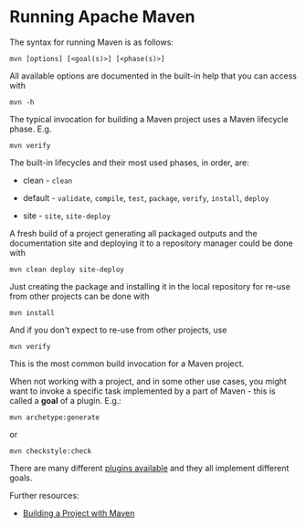 # Running Apache Maven
<!--
Licensed to the Apache Software Foundation (ASF) under one
or more contributor license agreements.  See the NOTICE file
distributed with this work for additional information
regarding copyright ownership.  The ASF licenses this file
to you under the Apache License, Version 2.0 (the
"License"); you may not use this file except in compliance
with the License.  You may obtain a copy of the License at

    http://www.apache.org/licenses/LICENSE-2.0

Unless required by applicable law or agreed to in writing,
software distributed under the License is distributed on an
"AS IS" BASIS, WITHOUT WARRANTIES OR CONDITIONS OF ANY
KIND, either express or implied.  See the License for the
specific language governing permissions and limitations
under the License.
-->
The syntax for running Maven is as follows:

    mvn [options] [<goal(s)>] [<phase(s)>]

All available options are documented in the built-in help that you can access with

    mvn -h

The typical invocation for building a Maven project uses a Maven lifecycle phase. E.g.

    mvn verify

The built-in lifecycles and their most used phases, in order, are:

* clean - `clean`

* default - `validate`, `compile`, `test`, `package`, `verify`, `install`, `deploy`

* site - `site`, `site-deploy`

A fresh build of a project generating all packaged outputs and the documentation site
and deploying it to a repository manager could be done with

    mvn clean deploy site-deploy

Just creating the package and installing it in the local repository for re-use from other projects can be done with

    mvn install

And if you don't expect to re-use from other projects, use

    mvn verify

This is the most common build invocation for a Maven project.

When not working with a project, and in some other use cases, you might want to invoke
a specific task implemented by a part of Maven - this is called a **goal** of a plugin.
E.g.:

    mvn archetype:generate

or

    mvn checkstyle:check

There are many different [plugins available](/plugins/) and they all implement different goals.


Further resources:

* [Building a Project with Maven](./run-maven/index.html)
